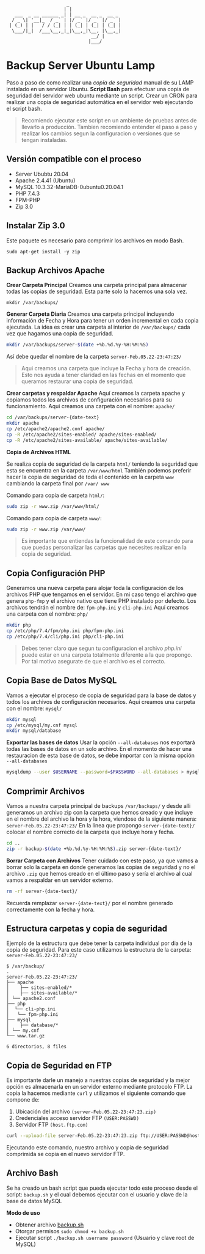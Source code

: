 ```
                      _                   
                     | |                  
   ___  _ __ ______ _| | __ _  __ _  __ _ 
  / _ \| '__|_  / _` | |/ _` |/ _` |/ _` |
 | (_) | |   / / (_| | | (_| | (_| | (_| |
  \___/|_|  /___\__,_|_|\__,_|\__, |\__,_|
                               __/ |      
                              |___/       
```

# Backup Server Ubuntu Lamp
Paso a paso de como realizar una *copia de seguridad* manual de su LAMP instalado en un servidor Ubuntu.
**Script Bash** para efectuar una copia de seguridad del servidor web ubuntu mediante un script.
Crear un CRON para realizar una copia de seguridad automática en el servidor web ejecutando el script bash.

> Recomiendo ejecutar este script en un ambiente de pruebas antes de llevarlo a producción. Tambien recomiendo entender el paso a paso y realizar los cambios segun la configuracion o versiones que se tengan instaladas.

## Versión compatible con el proceso
- Server Ububtu 20.04
- Apache 2.4.41 (Ubuntu)
- MySQL 10.3.32-MariaDB-0ubuntu0.20.04.1
- PHP 7.4.3
- FPM-PHP
- Zip 3.0

## Instalar Zip 3.0
Este paquete es necesario para comprimir los archivos en modo Bash.
```
sudo apt-get install -y zip
```

## Backup Archivos Apache

**Crear Carpeta Principal** 
Creamos una carpeta principal para almacenar todas las copias de seguridad. Esta parte solo la hacemos una sola vez. 
```
mkdir /var/backups/
```

**Generar Carpeta Diaria**
Creamos una carpeta principal incluyendo información de Fecha y Hora para tener un orden incremental en cada copia ejecutada. La idea es crear una carpeta al interior de ``/var/backups/`` cada vez que hagamos una copia de seguridad.

```bash
mkdir /var/backups/server-$(date +%b.%d.%y-%H:%M:%S)
```
Así debe quedar el nombre de la carpeta ``server-Feb.05.22-23:47:23/``
> Aqui creamos una carpeta que incluye la Fecha y hora de creación. Esto nos ayuda a tener claridad en las fechas en el momento que queramos restaurar una copia de seguridad. 


**Crear carpetas y respaldar Apache** 
Aquí creamos la carpeta apache y copiamos todos los archivos de configuración necesarios para su funcionamiento. Aqui creamos una carpeta con el nombre: ``apache/``
```bash 
cd /var/backups/server-{date-text}
mkdir apache
cp /etc/apache2/apache2.conf apache/
cp -R /etc/apache2/sites-enabled/ apache/sites-enabled/
cp -R /etc/apache2/sites-available/ apache/sites-available/
```


 **Copia de Archivos HTML** 
 
 Se realiza copia de seguridad de la carpeta ``html/`` teniendo la seguridad que esta se encuentra en la carpeta ```/var/www/html```  También podemos preferir hacer la copia de seguridad de toda el contenido en la carpeta ```www``` cambiando la carpeta final por ```/var/ www```
 
Comando para copia de carpeta ``html/``:
 ```bash 
 sudo zip -r www.zip /var/www/html/
 ```
 
Comando para copia de carpeta ``www/``:
 ```bash 
 sudo zip -r www.zip /var/www/
 ```

> Es importante que entiendas la funcionalidad de este comando para que puedas personalizar las carpetas que necesites realizar en la copia de seguridad. 


## Copia Configuración PHP
Generamos una nueva carpeta para alojar toda la configuración de los archivos PHP que tengamos en el servidor. En mi caso tengo el archivo que genera ```php-fmp``` y el archivo nativo que tiene PHP instalado por defecto. Los archivos tendrán el nombre de:  ``fpm-php.ini`` y ```cli-php.ini```
Aquí creamos una carpeta con el nombre: ``php/``

```bash 
mkdir php
cp /etc/php/7.4/fpm/php.ini php/fpm-php.ini
cp /etc/php/7.4/cli/php.ini php/cli-php.ini
```

> Debes tener claro que segun tu configuracion el archivo *php.ini* puede estar en una carpeta totalmente diferente a la que propongo. Por tal motivo asegurate de que el archivo es el correcto.


## Copia Base de Datos MySQL
Vamos a ejecutar el proceso de copia de seguridad para la base de datos y todos los archivos de configuración necesarios. Aqui creamos una carpeta con el nombre: ``mysql/``

```bash
mkdir mysql
cp /etc/mysql/my.cnf mysql
mkdir mysql/database
```


**Exportar las bases de datos**
Usar la opción ``--all-databases`` nos exportará todas las bases de datos en un solo archivo. En el momento de hacer una restauracion de esta base de datos, se debe importar con la misma opción ``--all-databases``

```bash
mysqldump --user $USERNAME --password=$PASSWORD --all-databases > mysql/databases/_all.sql
```


## Comprimir Archivos

Vamos a nuestra carpeta principal de backups ``/var/backups/`` y desde alli generamos un archivo zip con la carpeta que hemos creado y que incluye en el nombre del archivo la hora y la hora, viendose de la siguiente manera: ``server-Feb.05.22-23:47:23/`` En la línea que propongo ``server-{date-text}/`` colocar el nombre correcto de la carpeta que incluye hora y fecha.  
```bash
cd ..
zip -r backup-$(date +%b.%d.%y-%H:%M:%S).zip server-{date-text}/
```


**Borrar Carpeta con Archivos**
Tener cuidado con este paso, ya que vamos a borrar solo la carpeta en donde generamos las copias de seguridad y no el archivo ```.zip``` que hemos creado en el último paso y sería el archivo al cual vamos a respaldar en un servidor externo. 

```bash
rm -rf server-{date-text}/
```
Recuerda remplazar ``server-{date-text}/`` por el nombre generado correctamente con la fecha y hora. 

## Estructura carpetas y copia de seguridad
Ejemplo de la estructura que debe tener la carpeta individual por dia de la copia de seguridad. Para este caso utilizamos la estructura de la carpeta: ``server-Feb.05.22-23:47:23/``
```
$ /var/backup/
.
server-Feb.05.22-23:47:23/
├── apache
│	 ├── sites-enabled/*
│	 ├── sites-available/*
│ └── apache2.conf
├── php
│  └── cli-php.ini
│	└── fpm-php.ini
├── mysql
│	 ├── database/*
│ └── my.cnf
└── www.tar.gz

6 directorios, 8 files
```

## Copia de Seguridad en FTP
Es importante darle un manejo a nuestras copias de seguridad y la mejor opción es almacenarla en un servidor externo mediante protocolo FTP. 
La copia la hacemos mediante `curl` y utilizamos el siguiente comando que compone de:
1. Ubicación del archivo `(server-Feb.05.22-23:47:23.zip)`
2. Credenciales acceso servidor FTP `(USER:PASSWD)`
3. Servidor FTP `(host.ftp.com)`

```bash
curl --upload-file server-Feb.05.22-23:47:23.zip ftp://USER:PASSWD@host.ftp.com
```
Ejecutando este comando, nuestro archivo y copia de seguridad comprimida se copia en el nuevo servidor FTP.

## Archivo Bash 
Se ha creado un bash script que pueda ejecutar todo este proceso desde el script: ``backup.sh`` y el cual debemos ejecutar con el usuario y clave de la base de datos MySQL

**Modo de uso**
 -  Obtener archivo  [backup.sh](https://github.com/orzalaga/backup-ubuntu-lamp/blob/main/backup.sh)
 -  Otorgar permisos `sudo chmod +x backup.sh`
 -  Ejecutar script  ``./backup.sh username password`` (Usuario y clave root de MySQL)
